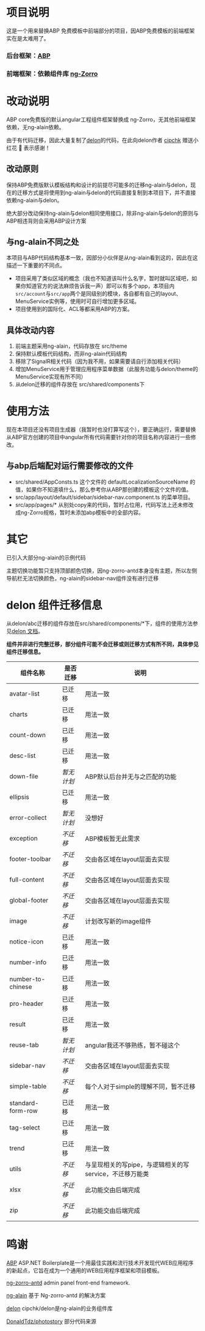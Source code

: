 # 项目说明
这是一个用来替换ABP 免费模板中前端部分的项目，因ABP免费模板的前端框架实在是太难用了。
### 后台框架：[ABP](https://aspnetboilerplate.com/)
### 前端框架：依赖组件库 [ng-Zorro](https://github.com/NG-ZORRO/ng-zorro-antd)


# 改动说明
ABP core免费版的默认angular工程组件框架替换成 ng-Zorro，无其他前端框架依赖，无ng-alain依赖。

由于有代码迁移，因此大量复制了[delon](https://github.com/cipchk/delon)的代码，在此向delon作者 [cipchk](https://github.com/cipchk) 赠送小红花 :hibiscus: 表示感谢！

## 改动原则
保持ABP免费版默认模板结构和设计的前提尽可能多的迁移ng-alain与delon，现在的迁移方式是将使用到ng-alain与delon的代码直接复制到本项目下，并不直接依赖ng-alain与delon。

绝大部分改动保持ng-alain与delon相同使用接口，除非ng-alain与delon的原则与ABP相违背则会采用ABP设计方案

## 与ng-alain不同之处
本项目与ABP代码结构基本一致，因部分小伙伴是从ng-alain看到这的，因此在这描述一下重要的不同点。

- 项目采用了类似区域的概念（我也不知道该叫什么名字，暂时就叫区域吧，如果你知道官方的说法麻烦告诉我一声）即可以有多个app，本项目内`src/account`与`src/app`两个是同级别的模块，各自都有自己的layout、MenuService实例等，使用时可自行增加更多区域。
- 项目使用到的国际化、ACL等都采用ABP的方案。

## 具体改动内容
1. 前端主题采用ng-alain，代码存放在 src/theme
2. 保持默认模板代码结构，而非ng-alain代码结构
3. 移除了SignalR相关代码（因为我不用，如果需要请自行添加相关代码）
4. 增加MenuService用于管理应用程序菜单数据（此服务功能与delon/theme的MenuService实现有所不同）
5. 从delon迁移的组件存放在 src/shared/components下


# 使用方法
现在本项目还没有项目生成器（我暂时也没打算写这个），要正确运行，需要替换从ABP官方创建的项目中angular所有代码需要针对你的项目名称内容进行一些修改。

## 与abp后端配对运行需要修改的文件
- src/shared/AppConsts.ts 这个文件的 defaultLocalizationSourceName 的值，如果你不知道填什么，那么参考你从ABP那创建的模板这个文件的值。
- src/app/layout/default/sidebar/sidebar-nav.component.ts 的菜单项目。
- src/app/pages/* 从别处copy来的代码，暂时占位用，代码写法上还未修改成ng-Zorro规格，暂时未添加abp模板中的全部内容。

# 其它
已引入大部分ng-alain的示例代码

主题切换功能暂只支持顶部颜色切换，因ng-zorro-antd本身没有主题，所以左侧导航栏无法切换颜色，ng-alain的sidebar-nav组件没有进行迁移

# delon 组件迁移信息
从delon/abc迁移的组件存放在src/shared/components/*下，组件的使用方法参见[delon 文档](http://ng-alain.com/components/)。

**组件并非进行完整迁移，部分组件可能不会迁移或则迁移方式有所不同，具体参见组件迁移信息。** 

|   组件名称  | 是否迁移    |   说明  |
| ------------- | ------------- | ------------- |
|	avatar-list	|	已迁移	|	用法一致	|
|	charts	    |	已迁移	|	用法一致	|
|	count-down	|	已迁移	|	用法一致	|
|	desc-list	|	已迁移	|	用法一致	|
|	down-file	|	_暂无计划_	|	ABP默认后台并无与之匹配的功能	|
|	ellipsis	|	已迁移	|	用法一致	|
|	error-collect	|	_暂无计划_	|	没想好	|
|	exception	|	_不迁移_	|	ABP模板暂无此需求	|
|	footer-toolbar	|	_不迁移_	|	交由各区域在layout层面去实现	|
|	full-content	|	_不迁移_	|	交由各区域在layout层面去实现	|
|	global-footer	|	_不迁移_	|	交由各区域在layout层面去实现	|
|	image	    |	_不迁移_	|	计划改写新的image组件	|
|	notice-icon	|	已迁移	|	用法一致	|
|	number-info	|	已迁移	|	用法一致	|
|	number-to-chinese	|	已迁移	|	用法一致	|
|	pro-header	|	已迁移	|	用法一致	|
|	result	    |	已迁移	|	用法一致	|
|	reuse-tab	|	_暂无计划_	|	angular我还不够熟练，暂不碰这个	|
|	sidebar-nav	|	_不迁移_	|	交由各区域在layout层面去实现	|
|	simple-table	|	_不迁移_	|	每个人对于simple的理解不同，暂不迁移	|
|	standard-form-row	|	已迁移	|	用法一致	|
|	tag-select	|	已迁移	|	用法一致	|
|	trend	    |	已迁移	|	用法一致	|
|	utils	    |	_不迁移_	|	与呈现相关的写pipe，与逻辑相关的写service，不迁移万能类	|
|	xlsx	    |	_不迁移_	|	此功能交由后端完成	|
|	zip	        |	_不迁移_	|	此功能交由后端完成	|


# 鸣谢
[ABP](https://aspnetboilerplate.com/) ASP.NET Boilerplate是一个用最佳实践和流行技术开发现代WEB应用程序的新起点，它旨在成为一个通用的WEB应用程序框架和项目模板。

[ng-zorro-antd](https://github.com/NG-ZORRO/ng-zorro-antd) admin panel front-end framework.

[ng-alain](http://github.com/cipchk/ng-alain) 基于 Ng-zorro-antd 的解决方案

[delon](https://github.com/cipchk/delon) cipchk/delon是ng-alain的业务组件库

[DonaldTdz/photostory](https://github.com/DonaldTdz/photostory) 部分代码来源
